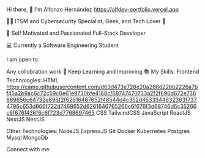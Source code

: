Hi there, 👋
I'm Alfonzo Hernández
https://alfdev-portfolio.vercel.app

👨‍💻 ITSM and Cybersecurity Specialist, Geek, and Tech Lover 🤖

🚀 Self Motivated and Passionated Full-Stack Developer

💻 Currently a Software Engineering Student

I am open to:

Any collobration work 🤝
Keep Learning and Improving 📚
My Skills:
Frontend Technologies:
HTML https://camo.githubusercontent.com/d63d473e728e20a286d22bb2226a7bf45a2b9ac6c72c59c0e61e9730bfe4168c/68747470733a2f2f696d672e736869656c64732e696f2f62616467652f48544d4c352d4533344632363f7374796c653d666f722d7468652d6261646765266c6f676f3d68746d6c35266c6f676f436f6c6f723d7768697465  CSS  TailwindCSS  JavaScript  ReactJS  NextJS NestJS 

Other Technologies:
NodeJS  ExpressJS  Git  Docker  Kubernetes  Postgres  Mysql  MongoDb 

Connect with me:
  
